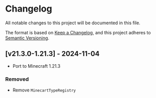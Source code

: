# Changelog
All notable changes to this project will be documented in this file.

The format is based on [Keep a Changelog](https://keepachangelog.com/en/1.0.0/),
and this project adheres to [Semantic Versioning](https://semver.org/spec/v2.0.0.html).

## [v21.3.0-1.21.3] - 2024-11-04
- Port to Minecraft 1.21.3
### Removed
- Remove `MinecartTypeRegistry`
